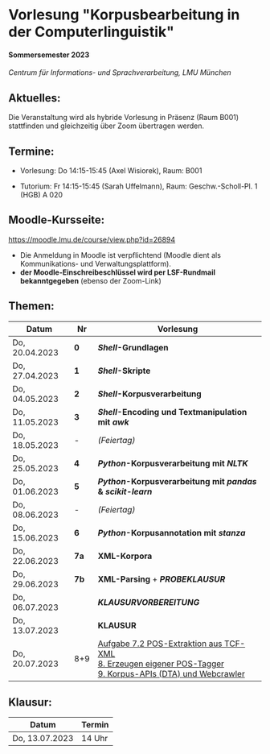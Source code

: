 # Vorlesung "Korpusbearbeitung in der Computerlinguistik"

#### Sommersemester 2023

*Centrum für Informations- und Sprachverarbeitung, LMU München*


## Aktuelles:

Die Veranstaltung wird als hybride Vorlesung in Präsenz (Raum B001) stattfinden und gleichzeitig über Zoom übertragen werden.


## Termine:

- Vorlesung: Do 14:15-15:45 (Axel Wisiorek), Raum: B001

- Tutorium: Fr 14:15-15:45 (Sarah Uffelmann), Raum: Geschw.-Scholl-Pl. 1 (HGB) A 020



## Moodle-Kursseite:

https://moodle.lmu.de/course/view.php?id=26894


- Die Anmeldung in Moodle ist verpflichtend (Moodle dient als Kommunikations- und Verwaltungsplattform).
- **der Moodle-Einschreibeschlüssel wird per LSF-Rundmail bekanntgegeben** (ebenso der Zoom-Link)




## Themen:

| Datum  | Nr | Vorlesung | 
| ------------- | ------------- | ------------- | 
|  Do, 20.04.2023 |  **0** | ***Shell*-Grundlagen** |
|  Do, 27.04.2023 |   **1** | ***Shell*-Skripte** |
|  Do, 04.05.2023 |  **2** | ***Shell*-Korpusverarbeitung** |
|  Do, 11.05.2023 | **3** | ***Shell*-Encoding und Textmanipulation mit *awk*** |
|  Do, 18.05.2023 |  - | *(Feiertag)*  |
|  Do, 25.05.2023 |   **4** | ***Python*-Korpusverarbeitung mit *NLTK*** |
|  Do, 01.06.2023 |  **5** | ***Python*-Korpusverarbeitung mit *pandas* & *scikit-learn*** |
|  Do, 08.06.2023 | - | *(Feiertag)*  |
|  Do, 15.06.2023 | **6** | ***Python*-Korpusannotation mit *stanza*** |
|  Do, 22.06.2023 |  **7a** | **XML-Korpora** |
|  Do, 29.06.2023 |  **7b** |  **XML-Parsing** + ***PROBEKLAUSUR*** |
|  Do, 06.07.2023 |   | ***KLAUSURVORBEREITUNG*** |
|  Do, 13.07.2023 |   | **KLAUSUR** |
|  Do, 20.07.2023 |  8+9 | [Aufgabe 7.2 POS-Extraktion aus TCF-XML](https://github.com/awisiorek/kb22/blob/main/07_xml_corpus/07_aufgaben/07_aufgaben.ipynb)<br>[8. Erzeugen eigener POS-Tagger](https://github.com/awisiorek/kb22/blob/main/08_pos_tagging/08_pos_tagging.ipynb)<br>[9. Korpus-APIs (DTA) und Webcrawler](https://github.com/awisiorek/kb22/blob/main/09_corpus_api/09_api.ipynb) |


## Klausur:

| Datum  | Termin | 
| ------------- | ------------- | 
|  Do, 13.07.2023 |  14 Uhr   | 


